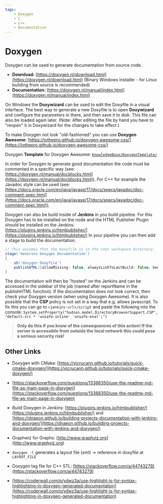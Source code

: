 ```yaml
---
tags:
	- Doxygen
	- C
	- C++
	- Documentation
---
```


# Doxygen

Doxygen can be used to generate documentation from source code.

- **Download:** [https://doxygen.nl/download.html](https://doxygen.nl/download.html) (Binary Windows installer - for Linux building from source is recommended)
- **Documentation:** [https://doxygen.nl/manual/index.html](https://doxygen.nl/manual/index.html)

On Windows the **Doxywizard** can be used to edit the Doxyfile in a visual interface.
The best way to generate a new Doxyfile is to open **Doxywizard** and configure the parameters in there, and then save it to disk.
This file can also be loaded again later. (Note: After editing the file by hand you have to "reopen" it in Doxywizard for the changes to take effect.)

To make Doxygen not look "old-fashioned" you can use **Doxygen Awesome**: [https://jothepro.github.io/doxygen-awesome-css/](https://jothepro.github.io/doxygen-awesome-css/)

Doxygen **Template** for Doxygen Awesome: [`KnowledgeBase/DoxygenTemplate/`](https://github.com/romanroth/KnowledgeBase/tree/main/DoxygenTemplate) 

In order for Doxygen to generate good documentation the code must be commented in a specific way (see: [https://doxygen.nl/manual/docblocks.html](https://doxygen.nl/manual/docblocks.html)).
For C++ for example the Javadoc style can be used (see: [https://docs.oracle.com/en/java/javase/17/docs/specs/javadoc/doc-comment-spec.html](https://docs.oracle.com/en/java/javase/17/docs/specs/javadoc/doc-comment-spec.html)).

Doxygen can also be build inside of **Jenkins** in you build pipeline.
For this Doxygen has to be installed on the node and the HTML Publisher Plugin should be installed on the Jenkins: [https://plugins.jenkins.io/htmlpublisher/](https://plugins.jenkins.io/htmlpublisher/)
In your pipeline you can then add a stage to build the documentation.

```groovy
// This assumes that the Doxyfile is in the root workspace directory.
stage('Generate Doxygen Documentation')
{
	sh('doxygen Doxyfile')
 	publishHTML([allowMissing: false, alwaysLinkToLastBuild: false, keepAll: false, reportDir: 'html/', reportFiles: 'index.html', reportName: 'Doxygen-Documentation', reportTitles: '', useWrapperFileDirectly: true])
}
```

The documentation will then be "hosted" on the Jenkins and can be accessed in the sidebar of the job (named after reportName in the publishHTML function).
If the documentation does not look correct, then check your Doxygen version (when using Doxygen Awesome).
It is also possible that the **CSP** policy is not set in a way that e.g. allows javascript. To fix this you can go to `<jenkins-url>/script` and paste the following into the console:
`System.setProperty("hudson.model.DirectoryBrowserSupport.CSP", "default-src * 'unsafe-inline' 'unsafe-eval';")`

> **Only do this if you know of the consequences of this action! If the server is accessible from outside the local network this could pose a serious security risk!**

## Other Links
- Doxygen with CMake: [https://vicrucann.github.io/tutorials/quick-cmake-doxygen/](https://vicrucann.github.io/tutorials/quick-cmake-doxygen/)
- [https://stackoverflow.com/questions/13368350/use-the-readme-md-file-as-main-page-in-doxygen](https://stackoverflow.com/questions/13368350/use-the-readme-md-file-as-main-page-in-doxygen)
- Build Doxygen in Jenkins: [https://plugins.jenkins.io/htmlpublisher/](https://plugins.jenkins.io/htmlpublisher/) and [https://dnaeon.github.io/building-projects-documentation-with-jenkins-and-doxygen/](https://dnaeon.github.io/building-projects-documentation-with-jenkins-and-doxygen/)
- Graphwiz for Graphs: [http://www.graphviz.org](http://www.graphviz.org)

- `doxygen -l` generates a layout file (xml) -> reference in doxyfile at `LAYOUT_FILE`
- Doxygen tag file for C++ STL: [https://stackoverflow.com/a/44743279](https://stackoverflow.com/a/44743279)
- [https://coderwall.com/p/ydwz3a/use-highlight-js-for-syntax-highlighting-in-doxygen-generated-documentation](https://coderwall.com/p/ydwz3a/use-highlight-js-for-syntax-highlighting-in-doxygen-generated-documentation)